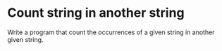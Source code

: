 # Count string in another string
Write a program that count the occurrences of a given string in another given string.
